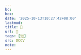 ```yaml
---
bc:
hex:
date: '2025-10-13T10:27:42+08:00'
lastmod:
title: 􅀜
url: 􅀜
tags: [䢞]
src: DCCV
note:
---
```

